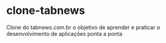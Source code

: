 # clone-tabnews
Clone do tabnews.com.br o objetivo de aprender e praticar o desenvolvimento de aplicações ponta a ponta
